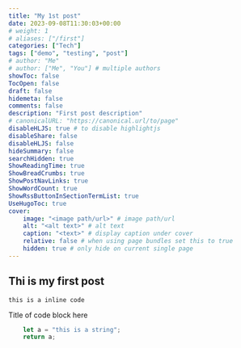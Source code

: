 ```yaml
---
title: "My 1st post"
date: 2023-09-08T11:30:03+00:00
# weight: 1
# aliases: ["/first"]
categories: ["Tech"]
tags: ["demo", "testing", "post"]
# author: "Me"
# author: ["Me", "You"] # multiple authors
showToc: false
TocOpen: false
draft: false
hidemeta: false
comments: false
description: "First post description"
# canonicalURL: "https://canonical.url/to/page"
disableHLJS: true # to disable highlightjs
disableShare: false
disableHLJS: false
hideSummary: false
searchHidden: true
ShowReadingTime: true
ShowBreadCrumbs: true
ShowPostNavLinks: true
ShowWordCount: true
ShowRssButtonInSectionTermList: true
UseHugoToc: true
cover:
    image: "<image path/url>" # image path/url
    alt: "<alt text>" # alt text
    caption: "<text>" # display caption under cover
    relative: false # when using page bundles set this to true
    hidden: true # only hide on current single page
---
```


## Thi is my first post


```this is a inline code```

Title of code block here
```javascript
    let a = "this is a string";
    return a;
```